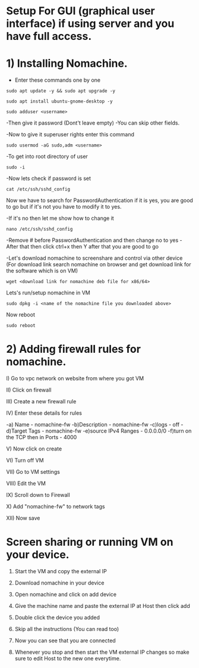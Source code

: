 # Setup For GUI (graphical user interface) if using server and you have full access.

# 1) Installing Nomachine.

- Enter these commands one by one
```
sudo apt update -y && sudo apt upgrade -y
```
```
sudo apt install ubuntu-gnome-desktop -y
```
```
sudo adduser <username>
```

-Then give it password (Dont't leave empty)
-You can skip other fields. 

-Now to give it superuser rights enter this command
```
sudo usermod -aG sudo,adm <username>
```

-To get into root directory of user
```
sudo -i
```

-Now lets check if password is set
```
cat /etc/ssh/sshd_config
```
Now we have to search for PasswordAuthentication if it is yes, you are good to go but if it's not you have to modify it to yes.

-If it's no then let me show how to change it
```
nano /etc/ssh/sshd_config
```

-Remove # before PasswordAuthentication and then change no to yes
-After that then click ctrl+x then Y after that you are good to go 

-Let's download nomachine to screenshare and control via other device 
(For download link search nomachine on browser and get download link for the software which is on VM) 
```
wget <download link for nomachine deb file for x86/64>
```

Lets's run/setup nomachine in VM
```
sudo dpkg -i <name of the nomachine file you downloaded above>
```

Now reboot
```
sudo reboot
```
 
# 2) Adding firewall rules for nomachine.

I) Go to vpc network on website from where you got VM 

II) Click on firewall 

III) Create a new firewall rule

IV) Enter these details for rules

-a) Name - nomachine-fw
-b)Description - nomachine-fw
-c)logs - off
-d)Target Tags - nomachine-fw
-e)source IPv4 Ranges - 0.0.0.0/0
-f)turn on the TCP then in Ports - 4000

V) Now click on create

VI) Turn off VM

VII) Go to VM settings

VIII) Edit the VM

IX) Scroll down to Firewall 

X) Add "nomachine-fw" to network tags

XII) Now save

# Screen sharing or running VM on your device. 

1) Start the VM and copy the external IP

2) Download nomachine in your device 

3) Open nomachine and click on add device

4) Give the machine name and paste the external IP at Host then click add

5) Double click the device you added 

6) Skip all the instructions (You can read too)

7) Now you can see that you are connected 

8) Whenever you stop and then start the VM external IP changes so make sure to edit Host to the new one everytime.




